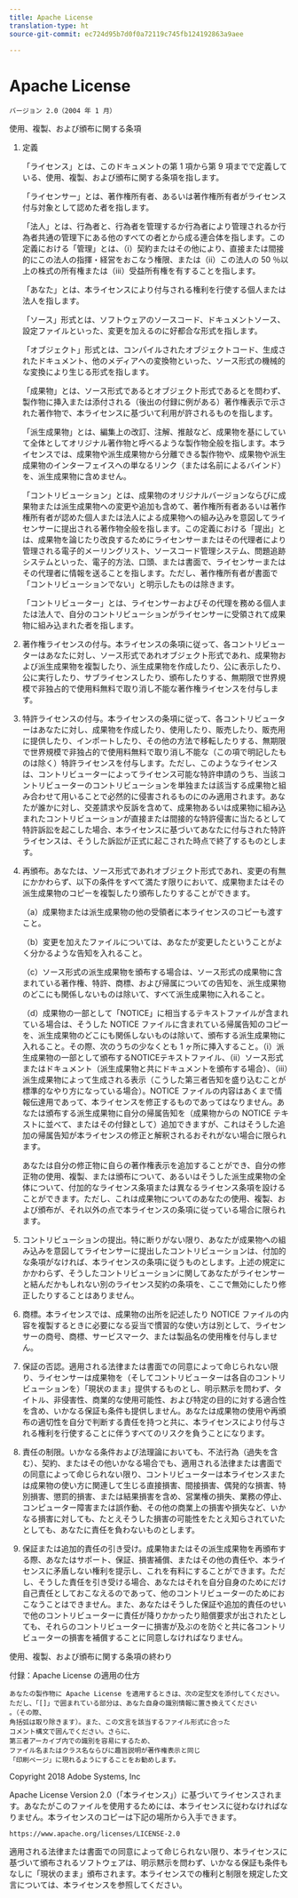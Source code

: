 ```yaml
---
title: Apache License
translation-type: ht
source-git-commit: ec724d95b7d0f0a72119c745fb124192863a9aee

---
```



# Apache License

    バージョン 2.0（2004 年 1 月）
<!--                        https://www.apache.org/licenses/  -->

使用、複製、および頒布に関する条項

1. 定義

   「ライセンス」とは、このドキュメントの第 1 項から第 9 項までで定義している、使用、複製、および頒布に関する条項を指します。

   「ライセンサー」とは、著作権所有者、あるいは著作権所有者がライセンス付与対象として認めた者を指します。

   「法人」とは、行為者と、行為者を管理するか行為者により管理されるか行為者共通の管理下にある他のすべての者とから成る連合体を指します。この定義における「管理」とは、（i）契約またはその他により、直接または間接的にこの法人の指揮・経営をおこなう権限、または（ii）この法人の 50 ％以上の株式の所有権または（iii）受益所有権を有することを指します。

   「あなた」とは、本ライセンスにより付与される権利を行使する個人または法人を指します。

   「ソース」形式とは、ソフトウェアのソースコード、ドキュメントソース、設定ファイルといった、変更を加えるのに好都合な形式を指します。

   「オブジェクト」形式とは、コンパイルされたオブジェクトコード、生成されたドキュメント、他のメディアへの変換物といった、ソース形式の機械的な変換により生じる形式を指します。

   「成果物」とは、ソース形式であるとオブジェクト形式であるとを問わず、製作物に挿入または添付される（後出の付録に例がある）著作権表示で示された著作物で、本ライセンスに基づいて利用が許されるものを指します。

   「派生成果物」とは、編集上の改訂、注解、推敲など、成果物を基にしていて全体としてオリジナル著作物と呼べるような製作物全般を指します。本ライセンスでは、成果物や派生成果物から分離できる製作物や、成果物や派生成果物のインターフェイスへの単なるリンク（または名前によるバインド）を、派生成果物に含めません。

   「コントリビューション」とは、成果物のオリジナルバージョンならびに成果物または派生成果物への変更や追加も含めて、著作権所有者あるいは著作権所有者が認めた個人または法人による成果物への組み込みを意図してライセンサーに提出される著作物全般を指します。この定義における「提出」とは、成果物を論じたり改良するためにライセンサーまたはその代理者により管理される電子的メーリングリスト、ソースコード管理システム、問題追跡システムといった、電子的方法、口頭、または書面で、ライセンサーまたはその代理者に情報を送ることを指します。ただし、著作権所有者が書面で「コントリビューションでない」と明示したものは除きます。

   「コントリビューター」とは、ライセンサーおよびその代理を務める個人または法人で、自分のコントリビューションがライセンサーに受領されて成果物に組み込まれた者を指します。

2. 著作権ライセンスの付与。本ライセンスの条項に従って、各コントリビューターはあなたに対し、ソース形式であれオブジェクト形式であれ、成果物および派生成果物を複製したり、派生成果物を作成したり、公に表示したり、公に実行したり、サブライセンスしたり、頒布したりする、無期限で世界規模で非独占的で使用料無料で取り消し不能な著作権ライセンスを付与します。

3. 特許ライセンスの付与。本ライセンスの条項に従って、各コントリビューターはあなたに対し、成果物を作成したり、使用したり、販売したり、販売用に提供したり、インポートしたり、その他の方法で移転したりする、無期限で世界規模で非独占的で使用料無料で取り消し不能な（この項で明記したものは除く）特許ライセンスを付与します。ただし、このようなライセンスは、コントリビューターによってライセンス可能な特許申請のうち、当該コントリビューターのコントリビューションを単独または該当する成果物と組み合わせて用いることで必然的に侵害されるものにのみ適用されます。あなたが誰かに対し、交差請求や反訴を含めて、成果物あるいは成果物に組み込まれたコントリビューションが直接または間接的な特許侵害に当たるとして特許訴訟を起こした場合、本ライセンスに基づいてあなたに付与された特許ライセンスは、そうした訴訟が正式に起こされた時点で終了するものとします。

4. 再頒布。あなたは、ソース形式であれオブジェクト形式であれ、変更の有無にかかわらず、以下の条件をすべて満たす限りにおいて、成果物またはその派生成果物のコピーを複製したり頒布したりすることができます。

   （a）成果物または派生成果物の他の受領者に本ライセンスのコピーも渡すこと。

   （b）変更を加えたファイルについては、あなたが変更したということがよく分かるような告知を入れること。

   （c）ソース形式の派生成果物を頒布する場合は、ソース形式の成果物に含まれている著作権、特許、商標、および帰属についての告知を、派生成果物のどこにも関係しないものは除いて、すべて派生成果物に入れること。

   （d）成果物の一部として「NOTICE」に相当するテキストファイルが含まれている場合は、そうした NOTICE ファイルに含まれている帰属告知のコピーを、派生成果物のどこにも関係しないものは除いて、頒布する派生成果物に入れること。その際、次のうちの少なくとも 1 ヶ所に挿入すること。（i）派生成果物の一部として頒布するNOTICEテキストファイル、（ii）ソース形式またはドキュメント（派生成果物と共にドキュメントを頒布する場合）、（iii）派生成果物によって生成される表示（こうした第三者告知を盛り込むことが標準的なやり方になっている場合）。NOTICE ファイルの内容はあくまで情報伝達用であって、本ライセンスを修正するものであってはなりません。あなたは頒布する派生成果物に自分の帰属告知を（成果物からの NOTICE テキストに並べて、またはその付録として）追加できますが、これはそうした追加の帰属告知が本ライセンスの修正と解釈されるおそれがない場合に限られます。

   あなたは自分の修正物に自らの著作権表示を追加することができ、自分の修正物の使用、複製、または頒布について、あるいはそうした派生成果物の全体について、付加的なライセンス条項または異なるライセンス条項を設けることができます。ただし、これは成果物についてのあなたの使用、複製、および頒布が、それ以外の点で本ライセンスの条項に従っている場合に限られます。

5. コントリビューションの提出。特に断りがない限り、あなたが成果物への組み込みを意図してライセンサーに提出したコントリビューションは、付加的な条項がなければ、本ライセンスの条項に従うものとします。上述の規定にかかわらず、そうしたコントリビューションに関してあなたがライセンサーと結んだかもしれない別のライセンス契約の条項を、ここで無効にしたり修正したりすることはありません。

6. 商標。本ライセンスでは、成果物の出所を記述したり NOTICE ファイルの内容を複製するときに必要になる妥当で慣習的な使い方は別として、ライセンサーの商号、商標、サービスマーク、または製品名の使用権を付与しません。

7. 保証の否認。適用される法律または書面での同意によって命じられない限り、ライセンサーは成果物を（そしてコントリビューターは各自のコントリビューションを）「現状のまま」提供するものとし、明示黙示を問わず、タイトル、非侵害性、商業的な使用可能性、および特定の目的に対する適合性を含め、いかなる保証も条件も提供しません。あなたは成果物の使用や再頒布の適切性を自分で判断する責任を持つと共に、本ライセンスにより付与される権利を行使することに伴うすべてのリスクを負うことになります。

8. 責任の制限。いかなる条件および法理論においても、不法行為（過失を含む）、契約、またはその他いかなる場合でも、適用される法律または書面での同意によって命じられない限り、コントリビューターは本ライセンスまたは成果物の使い方に関連して生じる直接損害、間接損害、偶発的な損害、特別損害、懲罰的損害、または結果損害を含め、営業権の損失、業務の停止、コンピューター障害または誤作動、その他の商業上の損害や損失など、いかなる損害に対しても、たとえそうした損害の可能性をたとえ知らされていたとしても、あなたに責任を負わないものとします。

9. 保証または追加的責任の引き受け。成果物またはその派生成果物を再頒布する際、あなたはサポート、保証、損害補償、またはその他の責任や、本ライセンスに矛盾しない権利を提示し、これを有料にすることができます。ただし、そうした責任を引き受ける場合、あなたはそれを自分自身のためにだけ自己責任としておこなえるのであって、他のコントリビューターのためにおこなうことはできません。また、あなたはそうした保証や追加的責任のせいで他のコントリビューターに責任が降りかかったり賠償要求が出されたとしても、それらのコントリビューターに損害が及ぶのを防ぐと共に各コントリビューターの損害を補償することに同意しなければなりません。

使用、複製、および頒布に関する条項の終わり

付録：Apache License の適用の仕方

    あなたの製作物に Apache License を適用するときは、次の定型文を添付してください。
    ただし、「[]」で囲まれている部分は、あなた自身の識別情報に置き換えてください
    。（その際、
    角括弧は取り除きます）。また、この文言を該当するファイル形式に合った
    コメント構文で囲んでください。さらに、
    第三者アーカイブ内での識別を容易にするため、
    ファイル名またはクラス名ならびに趣旨説明が著作権表示と同じ
    「印刷ページ」に現れるようにすることをお勧めします。

Copyright 2018 Adobe Systems, Inc

Apache License Version 2.0（「本ライセンス」）に基づいてライセンスされます。あなたがこのファイルを使用するためには、本ライセンスに従わなければなりません。本ライセンスのコピーは下記の場所から入手できます。

    https://www.apache.org/licenses/LICENSE-2.0

適用される法律または書面での同意によって命じられない限り、本ライセンスに基づいて頒布されるソフトウェアは、明示黙示を問わず、いかなる保証も条件もなしに「現状のまま」頒布されます。本ライセンスでの権利と制限を規定した文言については、本ライセンスを参照してください。
